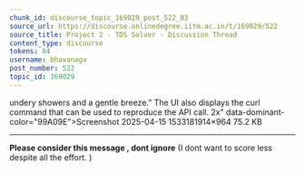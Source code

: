 ```yaml
---
chunk_id: discourse_topic_169029_post_522_03
source_url: https://discourse.onlinedegree.iitm.ac.in/t/169029/522
source_title: Project 2 - TDS Solver - Discussion Thread
content_type: discourse
tokens: 84
username: bhavanagv
post_number: 522
topic_id: 169029
---
```


undery showers and a gentle breeze." The UI also displays the curl command that can be used to reproduce the API call. 2x" data-dominant-color="99A09E">Screenshot 2025-04-15 1533181914×964 75.2 KB

---

**Please consider this message , dont ignore** (I dont want to score less despite all the effort. )
